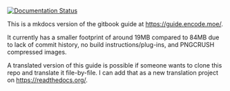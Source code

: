 [![Documentation Status](https://readthedocs.org/projects/guideencodemoe-mkdocs/badge/?version=latest)](https://guideencodemoe-mkdocs.readthedocs.io/?badge=latest)

This is a mkdocs version of the gitbook guide at <https://guide.encode.moe/>.

It currently has a smaller footprint of around 19MB compared to 84MB due to lack of commit history, no build instructions/plug-ins, and PNGCRUSH compressed images.

A translated version of this guide is possible if someone wants to clone this repo and translate it file-by-file. I can add that as a new translation project on <https://readthedocs.org/>.
